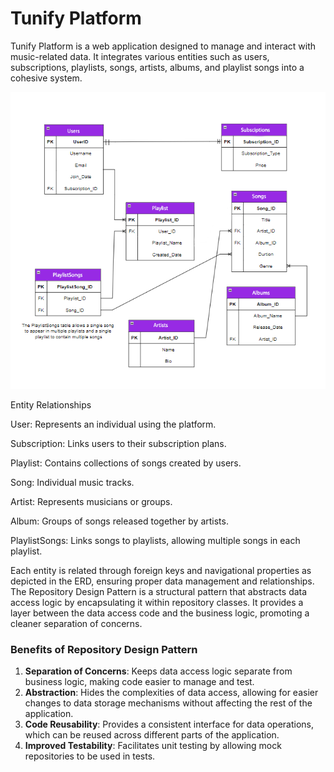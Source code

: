 # Tunify Platform

Tunify Platform is a web application designed to manage and interact with music-related data. It integrates various entities such as users, subscriptions, playlists, songs, artists, albums, and playlist songs into a cohesive system.

![ERD](./Tunify.png)

Entity Relationships

User: Represents an individual using the platform.

Subscription: Links users to their subscription plans.

Playlist: Contains collections of songs created by users.

Song: Individual music tracks.

Artist: Represents musicians or groups.

Album: Groups of songs released together by artists.

PlaylistSongs: Links songs to playlists, allowing multiple songs in each playlist.

Each entity is related through foreign keys and navigational properties as depicted in the ERD, ensuring proper data management and relationships.
The Repository Design Pattern is a structural pattern that abstracts data access logic by encapsulating it within repository classes. It provides a layer between the data access code and the business logic, promoting a cleaner separation of concerns.

### **Benefits of Repository Design Pattern**

1. **Separation of Concerns**: Keeps data access logic separate from business logic, making code easier to manage and test.
2. **Abstraction**: Hides the complexities of data access, allowing for easier changes to data storage mechanisms without affecting the rest of the application.
3. **Code Reusability**: Provides a consistent interface for data operations, which can be reused across different parts of the application.
4. **Improved Testability**: Facilitates unit testing by allowing mock repositories to be used in tests.
